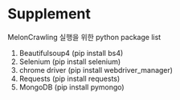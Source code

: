 # Supplement

MelonCrawling 실행을 위한 python package list
1. Beautifulsoup4 (pip install bs4)
2. Selenium (pip install selenium)
3. chrome driver (pip install webdriver_manager)
4. Requests (pip install requests)
5. MongoDB (pip install pymongo)
